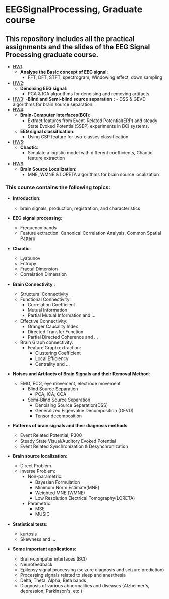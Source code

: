 # EEGSignalProcessing, Graduate course
## This repository includes all the practical assignments and the slides of the EEG Signal Processing graduate course.


- [HW1](https://github.com/arhp78/EEGSignalProcessing/tree/main/HW1_prac):
     - **Analyse the Basic concept of EEG signal**:
          - FFT, DFT, STFT, spectrogram, Windowing effect, down sampling
- [HW2](https://github.com/arhp78/EEGSignalProcessing/tree/main/HW2_Prac):
     - **Denoising EEG signal**:
          - PCA & ICA algorithms for denoising and removing artifacts.
- [HW3](https://github.com/arhp78/EEGSignalProcessing/tree/main/HW3_Prac):
   -**Blind and Semi-blind source separation** :
        - DSS & GEVD algorithms for brain source separation. 
- [HW4](https://github.com/arhp78/EEGSignalProcessing/tree/main/HW4_Prac):
    - **Brain-Computer Interfaces(BCI)**:
      -  Extract features from Event-Related Potential(ERP) and steady State Evoked Potential(SSEP) experiments in BCI systems.
    - **EEG signal classification**:
      -  Using CSP feature for two-classes classification
- [HW5](https://github.com/arhp78/EEGSignalProcessing/tree/main/HW5_Prac):
  - **Chaotic**:
    - Simulate a logistic model with different coefficients, Chaotic feature extraction
- [HW6](https://github.com/arhp78/EEGSignalProcessing/tree/main/HW6_Prac):
   - **Brain Source Localization**:
      - MNE, WMNE & LORETA algorithms for brain source localization

### This course contains the following topics:

- **Introduction**:
  - brain signals, production, registration, and characteristics
- **EEG signal processing**:
  - Frequency bands
  - Feature extraction: Canonical Correlation Analysis, Common Spatial Pattern
- **Chaotic**:
  - Lyapunov
  - Entropy
  - Fractal Dimension
  - Correlation Dimension
- **Brain Connectivity** :
    - Structural Connectivity
    - Functional Connectivity:
       - Correlation Coefficient
       - Mutual Information
       - Partial Mutual Information and …
    - Effective Connectivity:
        - Granger Causality Index
        - Directed Transfer Function
        - Partial Directed Coherence and …
    -  Brain Graph connectivity:
        - Feature Graph extraction:
            - Clustering Coefficient
            - Local Efficiency
            - Centrality and …

- **Noises and Artifacts of Brain Signals and their Removal Method**:
  - EMG, ECG, eye movement, electrode movement
    - Blind Source Separation 
      - PCA, ICA, CCA 
    - Semi-Blind Source Separation 
      - Denoising Source Separation(DSS)
      - Generalized Eigenvalue Decomposition (GEVD)
      - Tensor decomposition 
- **Patterns of brain signals and their diagnosis methods**:
    - Event Related Potential, P300
    - Steady State Visual/Auditory Evoked Potential
    - Event Related Synchronization & Desynchronization
- **Brain source localization**:
    - Direct Problem
    - Inverse Problem:
        - Non-parametric:
            - Bayesian Formulation
            - Minimum Norm Estimate(MNE)
            - Weighted MNE (WMNE)
            - Low Resolution Electrical Tomography(LORETA)
        - Parametric:
            - MSE
            - MUSIC
- **Statistical tests**:
    - kurtosis
    - Skewness and …
- **Some important applications**:
    - Brain-computer interfaces (BCI)
    - Neurofeedback
    - Epilepsy signal processing (seizure diagnosis and seizure prediction)
    - Processing signals related to sleep and anesthesia
    - Delta, Theta, Alpha, Beta bands
    - Diagnosis of various abnormalities and diseases (Alzheimer's, depression, Parkinson's, etc.)












